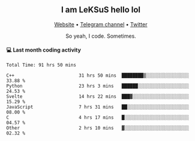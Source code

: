 <h2 align="center">I am LeKSuS hello lol</h2>
<div align="center">
  <a href="https://leksus.net">Website</a> •
  <a href="https://t.me/leksus_was_here">Telegram channel</a> •
  <a href="https://twitter.com/___LeKSuS___">Twitter</a>
</div>
<p align="center">So yeah, I code. Sometimes.</p>

#### :computer: Last month coding activity
<!--START_SECTION:waka-->

```text
Total Time: 91 hrs 50 mins

C++                        31 hrs 50 mins  ████████▒░░░░░░░░░░░░░░░░   33.88 %
Python                     23 hrs 3 mins   ██████░░░░░░░░░░░░░░░░░░░   24.53 %
Svelte                     14 hrs 22 mins  ███▓░░░░░░░░░░░░░░░░░░░░░   15.29 %
JavaScript                 7 hrs 31 mins   ██░░░░░░░░░░░░░░░░░░░░░░░   08.00 %
C                          4 hrs 17 mins   █░░░░░░░░░░░░░░░░░░░░░░░░   04.57 %
Other                      2 hrs 10 mins   ▓░░░░░░░░░░░░░░░░░░░░░░░░   02.32 %
```

<!--END_SECTION:waka-->

